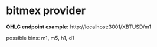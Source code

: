 # bitmex provider

<b>OHLC endpoint example:</b>
http://localhost:3001/XBTUSD/m1

possible bins: m1, m5, h1, d1
